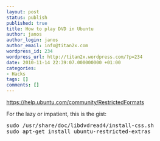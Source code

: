 ```yaml
---
layout: post
status: publish
published: true
title: How to play DVD in Ubuntu
author: janos
author_login: janos
author_email: info@titan2x.com
wordpress_id: 234
wordpress_url: http://titan2x.wordpress.com/?p=234
date: 2010-11-14 22:39:07.000000000 +01:00
categories:
- Hacks
tags: []
comments: []
---
```

<a href="https://help.ubuntu.com/community/RestrictedFormats">https://help.ubuntu.com/community/RestrictedFormats</a>

For the lazy or impatient, this is the gist:
<pre>sudo /usr/share/doc/libdvdread4/install-css.sh
sudo apt-get install ubuntu-restricted-extras</pre>
